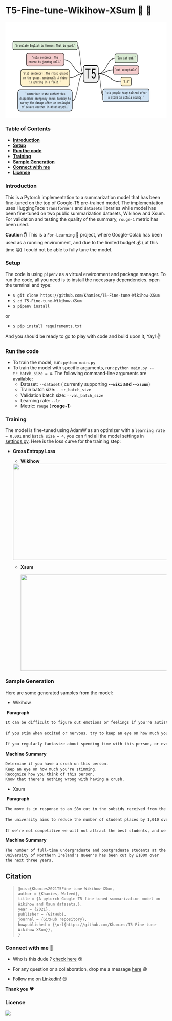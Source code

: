 # T5-Fine-tune-Wikihow-XSum :hammer: :wrench:

<img src="./media/t5.png" align="center" height="300" width="800" >

### Table of Contents

- **[Introduction](#Introduction)**
- **[Setup](#Setup)**
- [**Run the code**](#Run-the-code)
- **[Training](#Training)**
- **[Sample Generation](#Sample-Generation)**
- **[Connect with me](#Connect-with-me)**
- **[License](#License)** 

### Introduction

This is a Pytorch implementation to a summarization model that has been fine-tuned on the top of Google-T5 pre-trained model. The implementation uses HuggingFace `transformers` and `datasets` libraries while model has been fine-tuned on two public summarization datasets, Wikihow and Xsum. For validation and testing the quality of the summary, `rouge-1` metric has been used.

**Caution :raised_hand:** This is a `For-Learning` :green_book: project, where Google-Colab has been used as a running environment, and due to the limited budget :moneybag:  ( at this time :grin:) I could not be able to fully tune the model.

### Setup

The code is using `pipenv` as a virtual environment and package manager. To run the code, all you need is to install the necessary dependencies. open the terminal and type:

- `$ git clone https://github.com/Khamies/T5-Fine-tune-Wikihow-XSum` 
- `$ cd T5-Fine-tune-Wikihow-XSum`
- `$ pipenv install`

or

- `$ pip install requirements.txt `

And you should be ready to go to play with code and build upon it, Yay! :v:

### Run the code

- To train the model, run: `python main.py`
- To train the model with specific arguments, run: `python main.py --tr_batch_size = 4`. The following command-line arguments are available:
  - Dataset: `--dataset` ( currently supporting **`--wiki` and `--xsuum`**)
  - Train batch size: `--tr_batch_size`
  - Validation batch size: `--val_batch_size`
  - Learning rate: `--lr`
  - Metric: `rouge` ( **rouge-1**)
  

### Training

The model is fine-tuned using AdamW as an optimizer with a `learning rate = 0.001` and `batch size = 4`, you can find all the model settings in [settings.py]( https://github.com/Khamies/T5-Fine-tune-Wikihow-XSum/blob/main/settings.py). Here is the loss curve for the training step:

- **Cross Entropy Loss** 

  - **Wikihow**
  
  <img src="./media/wiki_tr_loss.png" align="center" height="300" width="500" >
  
  - **Xsum**
  
    <img src="./media/tr_loss.png" align="center" height="300" width="500" >

### Sample Generation

Here are some generated samples from the model:

- Wikihow

​	**Paragraph**

```markdown
It can be difficult to figure out emotions or feelings if you're autistic, so the first thing to do is to determine if you have a crush on this person. Find a way of sorting out what you feel by writing it out or talking about it with a trusted friend, and look for any key signs that you might have a crush. Does this person cause a jumble of thoughts to come rushing into your head all at once? You could have a crush on them. If you want to spend most of your time with this person, or if something exciting happens and you wish they were there to see it, then you may have a crush. 

If you stim when excited or nervous, try to keep an eye on how much you're stimming whenever you're around this person. If you start stimming a lot whenever you think of or are around this person, then it's possible you have a crush. If you smile a lot when thinking about them or talking to them, you could possibly have a crush. If you could previously speak somewhat smoothly around this person, and now you're suddenly tripping over your words, or are unsure of what to say all the time around them, you could have a crush. If you are shy around this person and are afraid of the impression you'll give off in conversation, you probably have a crush. 

If you regularly fantasize about spending time with this person, or even things like dating or kissing them, you definitely have a crush.;, If you do have a crush, pretending that you don't have a crush isn't a very good course of action! While it can seem like a great way of dealing with it, when you eventually end up admitting it to yourself, it'll only end up making it worse. It's important to accept your feelings and recognize how you think of this person. Sometimes, crushes can make you feel funny or like there's something wrong with you. It's important to realize that there's nothing wrong with having a crush on someone, and that most people end up getting a crush at some point in their life. As long as you respect the person you have a crush on and don't do anything to intentionally make them uncomfortable, there's nothing wrong with liking someone
```

**Machine Summary**

```
Determine if you have a crush on this person. 
Keep an eye on how much you're stimming. 
Recognize how you think of this person. 
Know that there's nothing wrong with having a crush.
```

- Xsum

​	**Paragraph**

```markdown
The move is in response to an £8m cut in the subsidy received from the Department of Employment and Learning (DEL). The cut in undergraduate places will come into effect from September 2015. Job losses will be among both academic and non-academic staff and Queen's says no compulsory redundancies should be required. There are currently around 17,000 full-time undergraduate and postgraduate students at the university, and around 3,800 staff. Queen's has a current intake of around 4,500 undergraduates per year. 

The university aims to reduce the number of student places by 1,010 over the next three years. The BBC understands that there are no immediate plans to close departments or courses, but that the cuts in funding may put some departments and courses at risk. The Education Minister Stephen Farry said he recognised that some students might now choose to study in other areas of the UK because of the cuts facing Northern Ireland's universities. "Some people will now be forced to look to opportunities in other parts of Great Britain and may not return to our economy," he said. "Defunding our investment in skills, particularly at a time when we're trying to grow the economy does not make a lot of sense. What's happening is we're going backwards. "The loss of any place is damaging to our economy, all subjects teach our young people critical skills." Queen's vice-chancellor Patrick Johnston said the cuts had the potential to damage the reputation of the university. "The potential negative impact, not just on the university but on the local economy is very significant," he said. "It's the last thing we want to do, but we have to begin to focus on those areas where we can grow the organisation and develop it - it's clear we can no longer depend on the public purse to fund tuition. 

If we're not competitive we will not attract the best students, and we will not attract the best staff." Just under £100m, a third of the university's income, comes from the Northern Ireland Executive. DEL's budget was reduced by £62m earlier this year, and its budget for higher education institutions fell from £203m to £186m, a reduction of 8.2%. Ulster University announced in February that it was dropping 53 courses. It will be cutting jobs and student places, but it has not yet revealed how many.
```

**Machine Summary**

```
The number of full-time undergraduate and postgraduate students at the University of Northern Ireland's Queen's has been cut by £100m over the next three years.
```



## Citation

> ```
> @misc{Khamies2021T5Fine-tune-Wikihow-XSum,
> author = {Khamies, Waleed},
> title = {A pytorch Google-T5 fine-tuned summarization model on Wikihow and Xsum datasets.},
> year = {2021},
> publisher = {GitHub},
> journal = {GitHub repository},
> howpublished = {\url{https://github.com/Khamies/T5-Fine-tune-Wikihow-XSum}},
> }
> ```

### Connect with me :slightly_smiling_face:

- Who is this dude ? [check here](https://khamies.github.io/about/)  :kissing_smiling_eyes:
- For any question or a collaboration, drop me a message [here](mailto:khamiesw@outlook.com?subject=[GitHub]%20LSTM-Language-Generator%20Repo) :smiley:

- Follow me on [Linkedin](https://www.linkedin.com/in/khamiesw/)!  :blush:

**Thank you :heart:**

### License 

![](https://img.shields.io/github/license/Khamies/T5-Fine-tune-Wikihow-XSum)




